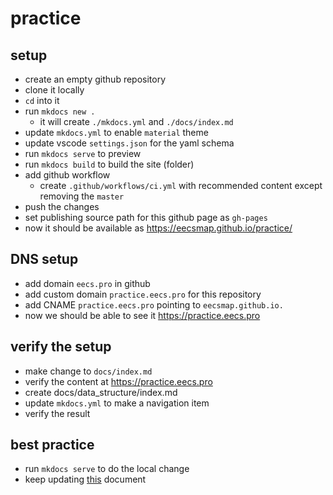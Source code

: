 # practice

## setup
- create an empty github repository
- clone it locally
- `cd` into it
- run `mkdocs new .`
  - it will create `./mkdocs.yml` and `./docs/index.md`
- update `mkdocs.yml` to enable `material` theme
- update vscode `settings.json` for the yaml schema
- run `mkdocs serve` to preview
- run `mkdocs build` to build the site (folder)
- add github workflow
  - create `.github/workflows/ci.yml` with recommended content except removing the `master`
- push the changes
- set publishing source path for this github page as `gh-pages`
- now it should be available as https://eecsmap.github.io/practice/

## DNS setup
- add domain `eecs.pro` in github
- add custom domain `practice.eecs.pro` for this repository
- add CNAME `practice.eecs.pro` pointing to `eecsmap.github.io.`
- now we should be able to see it https://practice.eecs.pro

## verify the setup
- make change to `docs/index.md`
- verify the content at https://practice.eecs.pro
- create docs/data_structure/index.md
- update `mkdocs.yml` to make a navigation item
- verify the result

## best practice
- run `mkdocs serve` to do the local change
- keep updating [this](https://github.com/eecsmap/practice/blob/main/README.md) document
